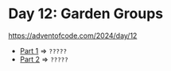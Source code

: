 # Day 12: Garden Groups
https://adventofcode.com/2024/day/12

* [Part 1](./puzzle1.py) => `?????`
* [Part 2](./puzzle2.py) => `?????`
